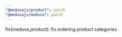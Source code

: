 ```yaml
---
"@medusajs/product": patch
"@medusajs/medusa": patch
---
```


fix(medusa,product): fix ordering product categories

